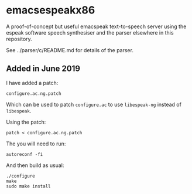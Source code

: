 
# emacsespeakx86


A proof-of-concept but useful emacspeak text-to-speech server using
the espeak software speech synthesiser and the parser elsewhere in
this repository.

See ../parser/c/README.md for details of the parser.

## Added in June 2019

I have added a patch:

```
configure.ac.ng.patch
```

Which can be used to patch `configure.ac` to use `libespeak-ng`
instead of `libespeak`.

Using the patch:

```
patch < configure.ac.ng.patch
```

The you will need to run:

```
autoreconf -fi
```


And then build as usual:

```
./configure
make
sudo make install
```


